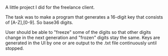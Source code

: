 A little project I did for the freelance client. 

The task was to make a program that generates a 16-digit key that consists of [A-Z],[0-9]. So base36 digits. 

User should be able to "freeze" some of the digits so that other digits change in the next generation and "frozen" digits stay the same. Keys are generated in the UI by one or are output to the .txt file continuously until stopped.
